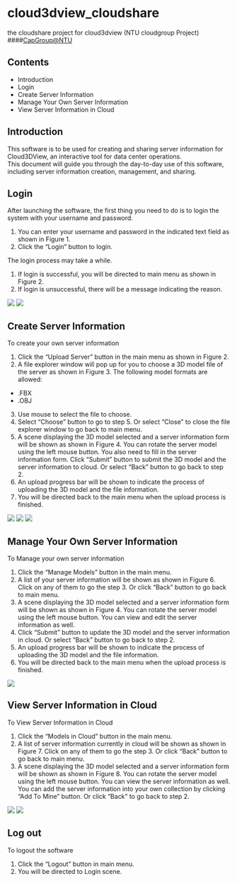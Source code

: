 cloud3dview_cloudshare
===========================
the cloudshare project for cloud3dview (NTU cloudgroup Project)
####<a href="">CapGroup@NTU</a>

## Contents
- Introduction
- Login  
- Create Server Information  
- Manage Your Own Server Information  
- View Server Information in Cloud  

## Introduction
This software is to be used for creating and sharing server information for Cloud3DView, an interactive tool for data center operations.  
This document will guide you through the day-to-day use of this software, including server information creation, management, and sharing.

## Login
After launching the software, the first thing you need to do is to login the system with your username and password.  

1. You can enter your username and password in the indicated text field as shown in Figure 1.  
2. Click the “Login” button to login.  

The login process may take a while. 

1. If login is successful, you will be directed to main menu as shown in Figure 2.  
2. If login is unsuccessful, there will be a message indicating the reason.  

![](https://github.com/weidaxu1988/cloud3dview_cloudshare/raw/master/screenshorts/login_scene.png)
![](https://github.com/weidaxu1988/cloud3dview_cloudshare/raw/master/screenshorts/main_menu.png)

## Create Server Information
To create your own server information

1. Click the “Upload Server” button in the main menu as shown in Figure 2.
2. A file explorer window will pop up for you to choose a 3D model file of the server as shown in Figure 3. The following model formats are allowed:
 - .FBX
 - .OBJ
3. Use mouse to select the file to choose.
4. Select “Choose” button to go to step 5. Or select “Close” to close the file explorer window to go back to main menu.
5. A scene displaying the 3D model selected and a server information form will be shown as shown in Figure 4. You can rotate the server model using the left mouse button. You also need to fill in the server information form. Click “Submit” button to submit the 3D model and the server information to cloud. Or select “Back” button to go back to step 2.
6. An upload progress bar will be shown to indicate the process of uploading the 3D model and the file information.
7. You will be directed back to the main menu when the upload process is finished.

![](https://github.com/weidaxu1988/cloud3dview_cloudshare/raw/master/screenshorts/file_explorer_window.png)
![](https://github.com/weidaxu1988/cloud3dview_cloudshare/raw/master/screenshorts/server_info_form.png)
![](https://github.com/weidaxu1988/cloud3dview_cloudshare/raw/master/screenshorts/upload_progress.png)

## Manage Your Own Server Information
To Manage your own server information 

1. Click the “Manage Models” button in the main menu.
2. A list of your server information will be shown as shown in Figure 6. Click on any of them to go the step 3. Or click “Back” button to go back to main menu.
3. A scene displaying the 3D model selected and a server information form will be shown as shown in Figure 4. You can rotate the server model using the left mouse button. You can view and edit the server information as well.
4. Click “Submit” button to update the 3D model and the server information in cloud. Or select “Back” button to go back to step 2.
5. An upload progress bar will be shown to indicate the process of uploading the 3D model and the file information.
6. You will be directed back to the main menu when the upload process is finished.

![](https://github.com/weidaxu1988/cloud3dview_cloudshare/raw/master/screenshorts/list_of_user's_own_server_info.png)

## View Server Information in Cloud
To View Server Information in Cloud

1. Click the “Models in Cloud” button in the main menu.
2. A list of server information currently in cloud will be shown as shown in Figure 7. Click on any of them to go the step 3. Or click “Back” button to go back to main menu.
3. A scene displaying the 3D model selected and a server information form will be shown as shown in Figure 8. You can rotate the server model using the left mouse button. You can view the server information as well. You can add the server information into your own collection by clicking “Add To Mine” button. Or click “Back” to go back to step 2.

![](https://github.com/weidaxu1988/cloud3dview_cloudshare/raw/master/screenshorts/list_of_server_info_in_cloud.png)
![](https://github.com/weidaxu1988/cloud3dview_cloudshare/raw/master/screenshorts/server_info_viewing.png)

## Log out
To logout the software

1. Click the “Logout” button in main menu.
2. You will be directed to Login scene.

